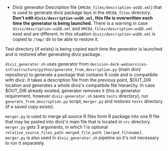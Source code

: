 * Diviz generator
Description file (`XMCDA_files/description-wsDD.xml`) that is used to generate diviz package lays in the `XMCDA_files` directory. **Don't edit `diviz/description-wsDD.xml`, this file is overwritten each time the generator is being launched.**
There is a warning in case `diviz/description-wsDD.xml` and `XMCDA_files/description-wsDD.xml` exist and are different. In this situation `diviz/description-wsDD.xml` is copied to `/tmp/` dir to be able to restore it. 

Test directory (if exists) is being copied each time the generator is launched and is restored after generating diviz package.

`diviz_generator.sh` uses generator from `decision-deck-webservices-infrastructure/python/generate_from_description.py` (main diviz repository) to 
generate a package that contains R code and is compatibile with diviz. It takes a description file from the previous point, $OUT_DIR location and
generates a whole diviz's compatibile file hierarchy. In case $OUT_DIR already existed, generator removes it (this is generator requirement, however `diviz-generator.sh` saves `tests` directory), run `generate_from_description.py` script, `merger.py` and restores `tests` directory (if a saved copy exists).

`merger.py` is used to merge all source R files form R package into one R file that may be pasted into diviz's main file that is located in `src` directory.
`merger.py` gets 3 arguments, in which 1 is optional ` relative_source_files_path merged_file_path [merged_filename]`.
`merger.py` is also used in `diviz_generator.sh` pipeline so it's not necessary to run it separately.
